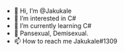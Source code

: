 - 👋 Hi, I’m @Jakukale
- 👀 I’m interested in C#
- 🌱 I’m currently learning C#
- 💞️ Pansexual, Demisexual.
- 📫 How to reach me Jakukale#1309

<!---
Jakukale/Jakukale is a ✨ special ✨ repository because its `README.md` (this file) appears on your GitHub profile.
You can click the Preview link to take a look at your changes.
--->
